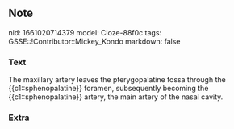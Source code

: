 ## Note
nid: 1661020714379
model: Cloze-88f0c
tags: GSSE::!Contributor::Mickey_Kondo
markdown: false

### Text
The maxillary artery leaves the pterygopalatine fossa through the {{c1::sphenopalatine}} foramen, subsequently becoming the {{c1::sphenopalatine}} artery, the main artery of the nasal cavity.

### Extra

